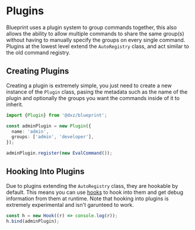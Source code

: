 # Plugins

Blueprint uses a plugin system to group commands together, this also allows the ability
to allow multiple commands to share the same group(s) without having to manually specify
the groups on every single command. Plugins at the lowest level extend the `AutoRegistry`
class, and act similar to the old command registry.

## Creating Plugins

Creating a plugin is extremely simple, you just need to create a new instance of the `Plugin`
class, pasing the metadata such as the name of the plugin and optionally the groups you want
the commands inside of it to inherit.

```ts
import {Plugin} from '@dxz/blueprint';

const adminPlugin = new Plugin({
  name: 'admin',
  groups: ['admin', 'developer'],
});

adminPlugin.register(new EvalCommand());
```

## Hooking Into Plugins

Due to plugins extending the `AutoRegistry` class, they are hookable by default. This means you
can use [hooks](plugins.md) to hook into them and get debug information from them at runtime. Note
that hooking into plugins is extremely experimental and isn't garunteed to work.

```ts
const h = new Hook((r) => console.log(r));
h.bind(adminPlugin);
```
